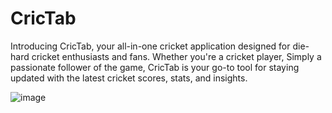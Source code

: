 # CricTab
Introducing CricTab, your all-in-one cricket application designed for die-hard cricket enthusiasts and fans. Whether you're a cricket player, Simply a passionate follower of the game, CricTab is your go-to tool for staying updated with the latest cricket scores, stats, and insights.

![image](https://github.com/Amanpan19/CricTab/assets/120437937/039deb7f-b7a2-4fde-bf0e-69c9947a4f00)
